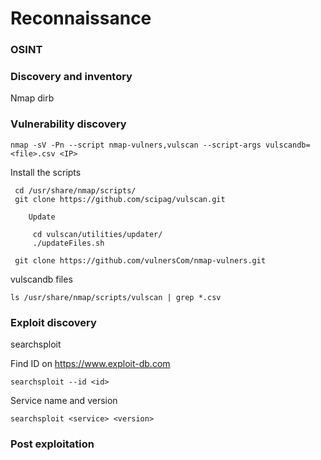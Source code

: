 # Reconnaissance


### OSINT

 

### Discovery and inventory

 Nmap
 dirb
 
### Vulnerability discovery

    nmap -sV -Pn --script nmap-vulners,vulscan --script-args vulscandb=<file>.csv <IP>
    
   Install the scripts
     
     cd /usr/share/nmap/scripts/
     git clone https://github.com/scipag/vulscan.git
        
        Update 
        
         cd vulscan/utilities/updater/
         ./updateFiles.sh
      
     git clone https://github.com/vulnersCom/nmap-vulners.git
     
   vulscandb files
   
    ls /usr/share/nmap/scripts/vulscan | grep *.csv
 

### Exploit discovery

searchsploit  <arg>

 Find ID on https://www.exploit-db.com
 
    searchsploit --id <id>


 Service name and version 
 
    searchsploit <service> <version>

### Post exploitation


